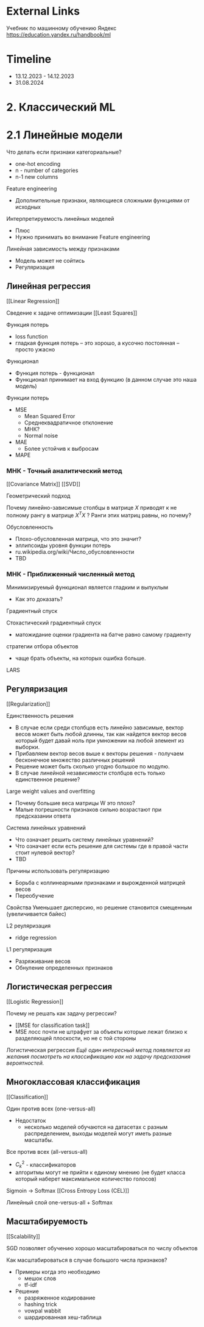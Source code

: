
# External Links

Учебник по машинному обучению
Яндекс
https://education.yandex.ru/handbook/ml

# Timeline

- 13.12.2023 - 14.12.2023
- 31.08.2024

# 2. Классический ML

# 2.1 Линейные модели

Что делать если признаки категориальные?
- one-hot encoding
- n - number of categories
- n-1 new columns

Feature engineering
- Дополнительные признаки, являющиеся сложными функциями от исходных

Интерпретируемость линейных моделей
- Плюс
- Нужно принимать во внимание Feature engineering

Линейная зависимость между признаками
- Модель может не сойтись
- Регуляризация

## Линейная регрессия

[[Linear Regression]]

Сведение к задаче оптимизации
[[Least Squares]]

Функция потерь
- loss function
- гладкая функция потерь – это хорошо, а кусочно постоянная – просто ужасно

Функционал
- Функция потерь - функционал
- Функционал принимает на вход функцию (в данном случае это наша модель)

Функции потерь
- MSE
	- Mean Squared Error
	- Среднеквадратичное отклонение
	- МНК?
	- Normal noise
- MAE
	- Более устойчив к выбросам
- MAPE


### МНК - Точный аналитический метод

[[Covariance Matrix]]
[[SVD]]

Геометрический подход

Почему линейно-зависимые столбцы в матрице $Х$ приводят к не полному рангу в матрице $X^TX$ ?
Ранги этих матриц равны, но почему?

Обусловленность
- Плохо-обусловленная матрица, что это значит?
- эллипсоиды уровня функции потерь
- ru.wikipedia.org/wiki/Число_обусловленности
- TBD

### МНК - Приближенный численный метод

Минимизируемый функционал является гладким и выпуклым
- Как это доказать?

Градиентный спуск

Стохастический градиентный спуск
- матожидание оценки градиента на батче равно самому градиенту

стратегии отбора объектов
- чаще брать объекты, на которых ошибка больше.

LARS


## Регуляризация

[[Regularization]]

Единственность решения
- В случае если среди столбцов есть линейно зависимые, вектор весов может быть любой длинны, так как найдется вектор весов который будет давай ноль при умножении на любой элемент из выборки.
- Прибавляем вектор весов выше к векторы решения - получаем бесконечное множество различных решений
- Решение может быть сколько угодно большое по модулю.
- В случае линейной независимости столбцов есть только единственное решение?

Large weight values and overfitting
- Почему большие веса матрицы W это плохо?
- Малые погрешности признаков сильно возрастают при предсказании ответа

Система линейных уравнений
- Что означает решить систему линейных уравнений?
- Что означает если есть решение для системы где в правой части стоит нулевой вектор?
- TBD

Причины использовать регуляризацию
- Борьба с коллинеарными признаками и вырожденной матрицей весов
- Переобучение

Свойства
Уменьшает дисперсию, но решение становится смещенным (увеличивается байес)

L2 реуляризация
- ridge regression

L1 регуляризация
- Разряживание весов
- Обнуление определенных признаков

## Логистическая регрессия

[[Logistic Regression]]

Почему не решать как задачу регрессии?
- [[MSE for classification task]]
- MSE лосс почти не штрафует за объекты которые лежат близко к разделяющей плоскости, но не с той стороны

Логистическая регрессия
*Ещё один интересный метод появляется из желания посмотреть на классификацию как на задачу предсказания вероятностей.*

## Многоклассовая классификация

[[Classification]]

Один против всех (one-versus-all)
- Недостаток
	- несколько моделей обучаются на датасетах с разным распределением, выходы моделей могут иметь разные масштабы.

Все против всех (all-versus-all)
- $С_k^2$ - классификаторов
- алгоритмы могут не прийти к единому мнению (не будет класса который наберет максимальное количество голосов)

Sigmoin → Softmax
[[Cross Entropy Loss (CEL)]]

Линейный слой
one-versus-all + Softmax


## Масштабируемость

[[Scalability]]

SGD позволяет обучению хорошо масштабироваться по числу объектов

Как масштабироваться в случае большого числа признаков?
- Примеры когда это необходимо
	- мешок слов
	- tf-idf
- Решение
	- разряженное кодирование
	- hashing trick
	- vowpal wabbit
	- шардированная хеш-таблица